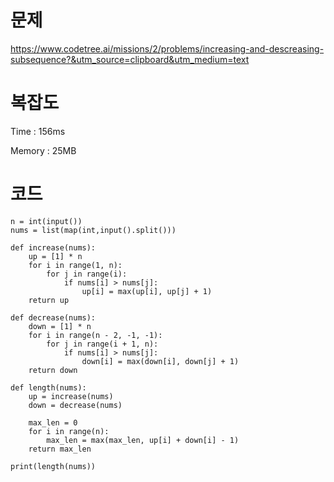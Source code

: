 # 문제
https://www.codetree.ai/missions/2/problems/increasing-and-descreasing-subsequence?&utm_source=clipboard&utm_medium=text

# 복잡도
Time : 156ms <p>
Memory : 25MB

# 코드
```
n = int(input())
nums = list(map(int,input().split()))

def increase(nums):
    up = [1] * n
    for i in range(1, n):
        for j in range(i):
            if nums[i] > nums[j]:
                up[i] = max(up[i], up[j] + 1)
    return up

def decrease(nums):
    down = [1] * n
    for i in range(n - 2, -1, -1):
        for j in range(i + 1, n):
            if nums[i] > nums[j]:
                down[i] = max(down[i], down[j] + 1)
    return down

def length(nums):
    up = increase(nums)
    down = decrease(nums)

    max_len = 0
    for i in range(n):
        max_len = max(max_len, up[i] + down[i] - 1)
    return max_len

print(length(nums))
```
